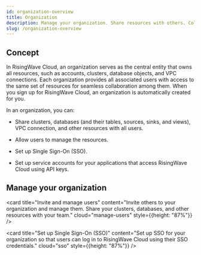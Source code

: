 ```yaml
---
id: organization-overview
title: Organization
description: Manage your organization. Share resources with others. Collaborate with your team.
slug: /organization-overview
---
```


## Concept

In RisingWave Cloud, an organization serves as the central entity that owns all resources, such as accounts, clusters, database objects, and VPC connections. Each organization provides all associated users with access to the same set of resources for seamless collaboration among them. When you sign up for RisingWave Cloud, an organization is automatically created for you. 

In an organization, you can:

- Share clusters, databases (and their tables, sources, sinks, and views), VPC connection, and other resources with all users.

- Allow users to manage the resources.

- Set up Single Sign-On (SSO).

- Set up service accounts for your applications that access RisingWave Cloud using API keys.


## Manage your organization

<grid
 container
 direction="row"
 spacing="15"
 justifyContent="space-between"
 justifyItems="stretch"
 alignItems="stretch">

<grid item xs={12} sm={6} md={6}>

<card
title="Invite and manage users"
content="Invite others to your organization and manage them. Share your clusters, databases, and other resources with your team."
cloud="manage-users"
style={{height: "87%"}}
/>

</grid>

<grid item xs={12} sm={6} md={6}>

<card
title="Set up Single Sign-On (SSO)"
content="Set up SSO for your organization so that users can log in to RisingWave Cloud using their SSO credentials."
cloud="sso"
style={{height: "87%"}}
/>
  
</grid>

</grid>

<!-- 
<grid
 container
 direction="row"
 spacing="15"
 justifyContent="space-between"
 justifyItems="stretch"
 alignItems="stretch">

<grid item xs={12} sm={6} md={6}>

<card
title="Set up service accounts"
content="Set up service accounts for your applications that access RisingWave Cloud using API keys."
cloud="organization-service-account"
style={{height: "87%"}}
/>
  
</grid>

<grid item xs={12} sm={6} md={6}>


  
</grid>

</grid> -->
